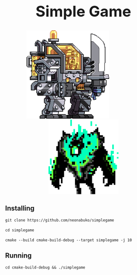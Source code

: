 <div align="center">
<h1 style="font-size: 48px">Simple Game</h1>
<img style="margin-right: 100px" src="icon/player.png" alt="player" width="266" height="283.5">
<img style="" src="icon/enemy.png" alt="enemy" width="225.5" height="240.5">
</div>

<div>
<h2>Installing</h2>

```shell
git clone https://github.com/neonabuko/simplegame

cd simplegame

cmake --build cmake-build-debug --target simplegame -j 10
```

<h2>Running</h2>

```shell
cd cmake-build-debug && ./simplegame
```

</div>